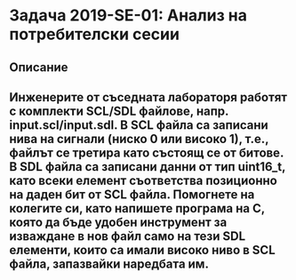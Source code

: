 # Задача 2019-SE-01: Анализ на потребителски сесии

## Описание

Инженерите от съседната лабораторя работят с комплекти SCL/SDL файлове, напр. input.scl/input.sdl.
В SCL файла са записани нива на сигнали (ниско 0 или високо 1), т.е., файлът се третира като състоящ се от битове. В SDL файла са записани данни от тип uint16_t, като всеки елемент съответства
позиционно на даден бит от SCL файла.
Помогнете на колегите си, като напишете програма на C, която да бъде удобен инструмент за изваждане в нов файл само на тези SDL елементи, които са имали високо ниво в SCL файла, запазвайки
наредбата им.
---
